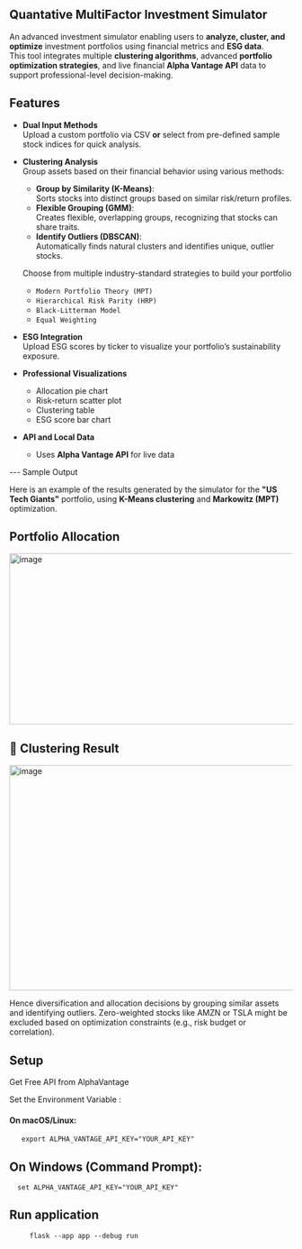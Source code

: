 ## Quantative MultiFactor Investment Simulator

An advanced investment simulator enabling users to **analyze, cluster, and optimize** investment portfolios using financial metrics and  **ESG data**.  
This tool integrates multiple **clustering algorithms**, advanced **portfolio optimization strategies**, and live financial **Alpha Vantage API** data to support professional-level decision-making.



##  Features

- **Dual Input Methods**  
  Upload a custom portfolio via CSV **or** select from pre-defined sample stock indices for quick analysis.

- **Clustering Analysis**  
  Group assets based on their financial behavior using various methods:
  - **Group by Similarity (K-Means)**:  
    Sorts stocks into distinct groups based on similar risk/return profiles.
  - **Flexible Grouping (GMM)**:  
    Creates flexible, overlapping groups, recognizing that stocks can share traits.
  - **Identify Outliers (DBSCAN)**:  
    Automatically finds natural clusters and identifies unique, outlier stocks.


  Choose from multiple industry-standard strategies to build your portfolio
  - `Modern Portfolio Theory (MPT)`
  - `Hierarchical Risk Parity (HRP)`
  - `Black-Litterman Model`
  - `Equal Weighting`

- **ESG Integration**  
  Upload ESG scores by ticker to visualize your portfolio’s sustainability exposure.

- **Professional Visualizations**
  -  Allocation pie chart
  -  Risk-return scatter plot
  -  Clustering table
  -  ESG score bar chart 

- **API and Local Data**
  - Uses **Alpha Vantage API** for live data 


--- Sample Output

Here is an example of the results generated by the simulator for the **"US Tech Giants"** portfolio, using **K-Means clustering** and **Markowitz (MPT)** optimization.

 ## Portfolio Allocation
<img width="670" height="304" alt="image" src="https://github.com/user-attachments/assets/99ab920e-9fc4-4203-a4a6-4115fa6dc0e0" />


## 🧩 Clustering Result
<img width="695" height="400" alt="image" src="https://github.com/user-attachments/assets/d0884dce-48ef-490d-aff0-d7601956e5a1" />

Hence diversification and allocation decisions by grouping similar assets and identifying outliers. Zero-weighted stocks like AMZN or TSLA might be excluded based on optimization constraints (e.g., risk budget or correlation).

## Setup

Get Free API from AlphaVantage

Set the Environment Variable : 

#### On macOS/Linux:
       export ALPHA_VANTAGE_API_KEY="YOUR_API_KEY"


## On Windows (Command Prompt):
      set ALPHA_VANTAGE_API_KEY="YOUR_API_KEY"


## Run application
         flask --app app --debug run



        
  
